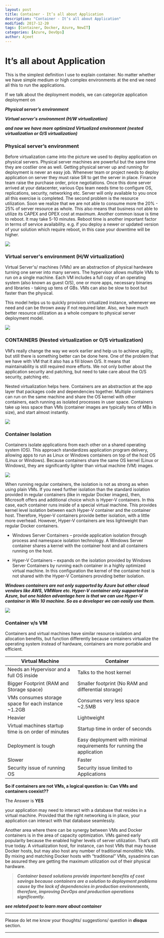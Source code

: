 ```yaml
---
layout: post
title: Container - It’s all about Application
description: "Container - It’s all about Application"
modified: 2017-12-20
tags: [Container, Docker, Azure, NewIT]
categories: [Azure, DevOps]
author: Ajeet
---
```


# It’s all about Application

This is the simplest definition I use to explain container. No matter whether we have simple medium or high complex environments at the end we need all this to run the applications.

If we talk about the deployment models, we can categorize application deployment on

***Physical server’s environment***

***Virtual server's environment (H/W virtualization)*** 

***and now we have more optimized Virtualized environment (nested virtualization or O/S virtualization)***
<!--more-->

### Physical server’s environment

Before virtualization came into the picture we used to deploy application on physical servers. Physical server machines are powerful but the same time they are costlier one as well. Getting physical server up and running for deployment is never an easy job. 
Whenever team or project needs to deploy application on server they must raise SR to get the server in place. Finance team raise the purchase order, price negotiations. Once this done server arrived at your datacenter, various Ops team needs time to configure OS, replications, security, networking etc. Server will only available to you once all this exercise is completed.
The second problem is the resource utilization. Soon we realize that we are not able to consume more the 20% - 25% of server resource as whole. This also means that business not able to utilize its CAPEX and OPEX cost at maximum. 
Another common issue is time to reboot. It may take 5-10 minutes. Reboot time is another important factor in terms of service availability. e.g. if you deploy a newer or updated version of your solution which require reboot, in this case your downtime will be higher.

![](/images/posts/container/deploym1.JPG)

### Virtual server's environment (H/W virtualization)


Virtual Server's/ machines (VMs) are an abstraction of physical hardware turning one server into many servers. The hypervisor allows multiple VMs to run on a single machine. Each VM includes a full copy of an operating system (also known as guest O/S), one or more apps, necessary binaries and libraries - taking up tens of GBs. VMs can also be slow to boot but faster than the physical.

This model helps us to quickly provision virtualized instance, whenever we need and can be thrown away if not required later. Also, we have much better resource utilization as a whole compare to physical server deployment model.

![](/images/posts/container/deploym2.JPG)

### CONTAINERS (Nested virtualization or O/S virtualization)

VM’s really change the way we work earlier and help us to achieve agility, but still there is something better can be done here.
One of the problem that we have with VM that it also has a fill blown O/S. It means that maintainability is still required more efforts. We not only bother about the application security and patching, but need to take care about the O/S security, patching etc.

Nested virtualization helps here. Containers are an abstraction at the app layer that packages code and dependencies together. Multiple containers can run on the same machine and share the OS kernel with other containers, each running as isolated processes in user space. Containers take up less space than VMs (container images are typically tens of MBs in size), and start almost instantly.

![](/images/posts/container/deploym3.JPG)



### Container Isolation

Containers isolate applications from each other on a shared operating system (OS). This approach standardizes application program delivery, allowing apps to run as Linux or Windows containers on top of the host OS (Linux or Windows). Because containers share the same OS kernel (Linux or Windows), they are significantly lighter than virtual machine (VM) images. 

![](/images/posts/container/containeriso1.JPG)


When running regular containers, the isolation is not as strong as when using plain VMs. If you need further isolation than the standard isolation provided in regular containers (like in regular Docker images), then, Microsoft offers and additional choice which is Hyper-V containers. In this case, each container runs inside of a special virtual machine. This provides kernel level isolation between each Hyper-V container and the container host. Therefore, Hyper-V containers provide better isolation, with a little more overhead. 
However, Hyper-V containers are less lightweight than regular Docker containers. 

*   Windows Server Containers – provide application isolation through process and namespace isolation technology. A Windows Server container shares a kernel with the container host and all containers running on the host.

*   Hyper-V Containers – expands on the isolation provided by Windows Server Containers by running each container in a highly optimized virtual machine. In this configuration the kernel of the container host is not shared with the Hyper-V Containers providing better isolation. 

***Windows containers are not only supported by Azure but other cloud vendors like AWS, VMWare etc.
Hyper-V container only supported in Azure, but one hidden advantage here is that we can use Hyper-V container in Win 10 machine. So as a developer we can easily use them.***


![](/images/posts/container/wincon2.JPG)

### Container v/s VM

Containers and virtual machines have similar resource isolation and allocation benefits, but function differently because containers virtualize the operating system instead of hardware, containers are more portable and efficient.



| Virtual Machine          	| Container       | 
|---------------------	|	---------------------	|
| Needs an Hypervisor and a full OS inside | Talks to the host kernel |
|Bigger Footprint (RAM and Storage space) |  Smaller footprint (No RAM and differential storage) |
|  VMs consumes storage space for each instance ~1.2GB 	|                Consumes very less space ~2.5MB | 
| Heavier            	| Lightweight                      |
| Virtual machines startup time is on order of minutes           	|  Startup time in order of seconds                     |
|  Deployment is tough          	|    Easy deployment with minimal requirements for running the application                   | 
|  Slower          	|    Faster                   |
|   Security issue of running OS      	|   Security issue limited to Applications                    |

**So if containers are not VMs,  a logical question is:  Can VMs and containers coexist??**
 
 The Answer is **YES**

your application may need to interact with a database that resides in a virtual machine. Provided that the right networking
is in place, your application can interact with that database seamlessly.

Another area where there can be synergy between VMs and Docker containers is in the area of capacity optimization. VMs gained early popularity because the enabled higher levels of server utilization. That’s still true today. A virtualization host, for instance, can host VMs that may house Docker hosts, but may also host any number of traditional monolithic VMs. By mixing and matching Docker hosts with “traditional” VMs, sysadmins can be assured they are getting the maximum utilization out of their physical hardware.

> ***Container based solutions provide important benefits of cost savings because containers are a solution to deployment problems cause by the lack of dependencies in production environments, therefore, improving DevOps and production operations significantly.***


***see related post to learn more about container***

---
Please do let me know your thoughts/ suggestions/ question in ***disqus*** section.

---